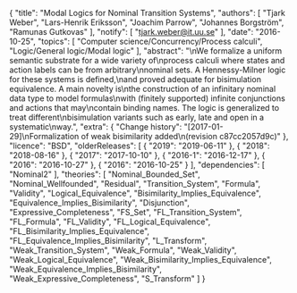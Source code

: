{
    "title": "Modal Logics for Nominal Transition Systems",
    "authors": [
        "Tjark Weber",
        "Lars-Henrik Eriksson",
        "Joachim Parrow",
        "Johannes Borgström",
        "Ramunas Gutkovas"
    ],
    "notify": [
        "tjark.weber@it.uu.se"
    ],
    "date": "2016-10-25",
    "topics": [
        "Computer science/Concurrency/Process calculi",
        "Logic/General logic/Modal logic"
    ],
    "abstract": "\nWe formalize a uniform semantic substrate for a wide variety of\nprocess calculi where states and action labels can be from arbitrary\nnominal sets. A Hennessy-Milner logic for these systems is defined,\nand proved adequate for bisimulation equivalence. A main novelty is\nthe construction of an infinitary nominal data type to model formulas\nwith (finitely supported) infinite conjunctions and actions that may\ncontain binding names. The logic is generalized to treat different\nbisimulation variants such as early, late and open in a systematic\nway.",
    "extra": {
        "Change history": "[2017-01-29]\nFormalization of weak bisimilarity added\n(revision c87cc2057d9c)"
    },
    "licence": "BSD",
    "olderReleases": [
        {
            "2019": "2019-06-11"
        },
        {
            "2018": "2018-08-16"
        },
        {
            "2017": "2017-10-10"
        },
        {
            "2016-1": "2016-12-17"
        },
        {
            "2016": "2016-10-27"
        },
        {
            "2016": "2016-10-25"
        }
    ],
    "dependencies": [
        "Nominal2"
    ],
    "theories": [
        "Nominal_Bounded_Set",
        "Nominal_Wellfounded",
        "Residual",
        "Transition_System",
        "Formula",
        "Validity",
        "Logical_Equivalence",
        "Bisimilarity_Implies_Equivalence",
        "Equivalence_Implies_Bisimilarity",
        "Disjunction",
        "Expressive_Completeness",
        "FS_Set",
        "FL_Transition_System",
        "FL_Formula",
        "FL_Validity",
        "FL_Logical_Equivalence",
        "FL_Bisimilarity_Implies_Equivalence",
        "FL_Equivalence_Implies_Bisimilarity",
        "L_Transform",
        "Weak_Transition_System",
        "Weak_Formula",
        "Weak_Validity",
        "Weak_Logical_Equivalence",
        "Weak_Bisimilarity_Implies_Equivalence",
        "Weak_Equivalence_Implies_Bisimilarity",
        "Weak_Expressive_Completeness",
        "S_Transform"
    ]
}